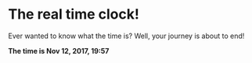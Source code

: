 # The real time clock!

Ever wanted to know what the time is? Well, your journey is about to end!

**The time is Nov 12, 2017, 19:57**